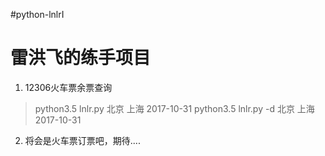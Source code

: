 #python-lnlrI
# 雷洪飞的练手项目
 1. 12306火车票余票查询
 > python3.5 lnlr.py 北京 上海 2017-10-31
 > python3.5 lnlr.py -d 北京 上海 2017-10-31
  
2. 将会是火车票订票吧，期待....
